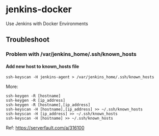 # jenkins-docker
Use Jenkins with Docker Environments

## Troubleshoot
### Problem with /var/jenkins_home/.ssh/known_hosts
#### Add new host to known_hosts file

`ssh-keyscan -H jenkins-agent > /var/jenkins_home/.ssh/known_hosts`

More:

```
ssh-keygen -R [hostname]
ssh-keygen -R [ip_address]
ssh-keygen -R [hostname],[ip_address]
ssh-keyscan -H [hostname],[ip_address] >> ~/.ssh/known_hosts
ssh-keyscan -H [ip_address] >> ~/.ssh/known_hosts
ssh-keyscan -H [hostname] >> ~/.ssh/known_hosts
```

Ref: https://serverfault.com/a/316100

